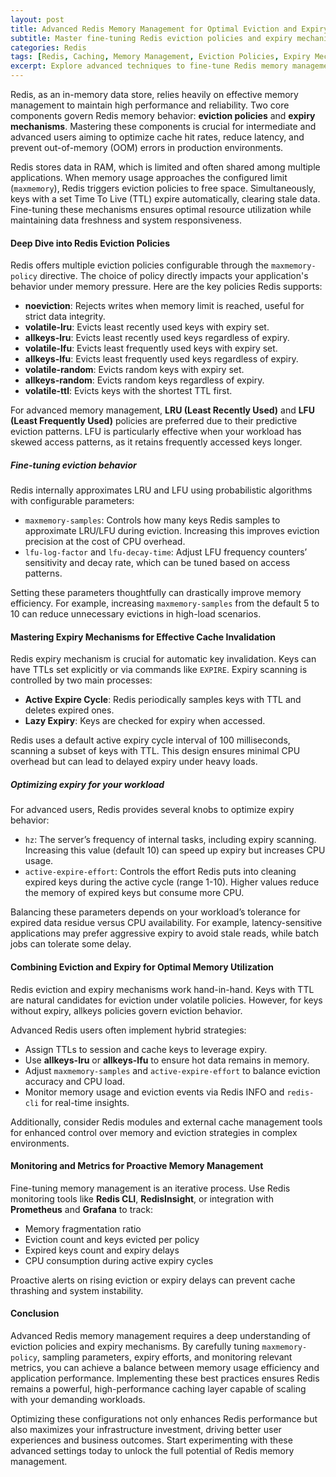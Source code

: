 ```yaml
---
layout: post
title: Advanced Redis Memory Management for Optimal Eviction and Expiry Performance
subtitle: Master fine-tuning Redis eviction policies and expiry mechanisms to boost cache efficiency and system stability
categories: Redis
tags: [Redis, Caching, Memory Management, Eviction Policies, Expiry Mechanisms, Big Data, Performance Optimization]
excerpt: Explore advanced techniques to fine-tune Redis memory management by optimizing eviction policies and expiry mechanisms for enhanced cache performance and stability.
---
```

Redis, as an in-memory data store, relies heavily on effective memory management to maintain high performance and reliability. Two core components govern Redis memory behavior: **eviction policies** and **expiry mechanisms**. Mastering these components is crucial for intermediate and advanced users aiming to optimize cache hit rates, reduce latency, and prevent out-of-memory (OOM) errors in production environments.

Redis stores data in RAM, which is limited and often shared among multiple applications. When memory usage approaches the configured limit (`maxmemory`), Redis triggers eviction policies to free space. Simultaneously, keys with a set Time To Live (TTL) expire automatically, clearing stale data. Fine-tuning these mechanisms ensures optimal resource utilization while maintaining data freshness and system responsiveness.

#### Deep Dive into Redis Eviction Policies

Redis offers multiple eviction policies configurable through the `maxmemory-policy` directive. The choice of policy directly impacts your application's behavior under memory pressure. Here are the key policies Redis supports:

- **noeviction**: Rejects writes when memory limit is reached, useful for strict data integrity.
- **volatile-lru**: Evicts least recently used keys with expiry set.
- **allkeys-lru**: Evicts least recently used keys regardless of expiry.
- **volatile-lfu**: Evicts least frequently used keys with expiry set.
- **allkeys-lfu**: Evicts least frequently used keys regardless of expiry.
- **volatile-random**: Evicts random keys with expiry set.
- **allkeys-random**: Evicts random keys regardless of expiry.
- **volatile-ttl**: Evicts keys with the shortest TTL first.

For advanced memory management, **LRU (Least Recently Used)** and **LFU (Least Frequently Used)** policies are preferred due to their predictive eviction patterns. LFU is particularly effective when your workload has skewed access patterns, as it retains frequently accessed keys longer.

##### Fine-tuning eviction behavior

Redis internally approximates LRU and LFU using probabilistic algorithms with configurable parameters:

- `maxmemory-samples`: Controls how many keys Redis samples to approximate LRU/LFU during eviction. Increasing this improves eviction precision at the cost of CPU overhead.
- `lfu-log-factor` and `lfu-decay-time`: Adjust LFU frequency counters’ sensitivity and decay rate, which can be tuned based on access patterns.

Setting these parameters thoughtfully can drastically improve memory efficiency. For example, increasing `maxmemory-samples` from the default 5 to 10 can reduce unnecessary evictions in high-load scenarios.

#### Mastering Expiry Mechanisms for Effective Cache Invalidation

Redis expiry mechanism is crucial for automatic key invalidation. Keys can have TTLs set explicitly or via commands like `EXPIRE`. Expiry scanning is controlled by two main processes:

- **Active Expire Cycle**: Redis periodically samples keys with TTL and deletes expired ones.
- **Lazy Expiry**: Keys are checked for expiry when accessed.

Redis uses a default active expiry cycle interval of 100 milliseconds, scanning a subset of keys with TTL. This design ensures minimal CPU overhead but can lead to delayed expiry under heavy loads.

##### Optimizing expiry for your workload

For advanced users, Redis provides several knobs to optimize expiry behavior:

- `hz`: The server’s frequency of internal tasks, including expiry scanning. Increasing this value (default 10) can speed up expiry but increases CPU usage.
- `active-expire-effort`: Controls the effort Redis puts into cleaning expired keys during the active cycle (range 1-10). Higher values reduce the memory of expired keys but consume more CPU.

Balancing these parameters depends on your workload’s tolerance for expired data residue versus CPU availability. For example, latency-sensitive applications may prefer aggressive expiry to avoid stale reads, while batch jobs can tolerate some delay.

#### Combining Eviction and Expiry for Optimal Memory Utilization

Redis eviction and expiry mechanisms work hand-in-hand. Keys with TTL are natural candidates for eviction under volatile policies. However, for keys without expiry, allkeys policies govern eviction behavior.

Advanced Redis users often implement hybrid strategies:

- Assign TTLs to session and cache keys to leverage expiry.
- Use **allkeys-lru** or **allkeys-lfu** to ensure hot data remains in memory.
- Adjust `maxmemory-samples` and `active-expire-effort` to balance eviction accuracy and CPU load.
- Monitor memory usage and eviction events via Redis INFO and `redis-cli` for real-time insights.

Additionally, consider Redis modules and external cache management tools for enhanced control over memory and eviction strategies in complex environments.

#### Monitoring and Metrics for Proactive Memory Management

Fine-tuning memory management is an iterative process. Use Redis monitoring tools like **Redis CLI**, **RedisInsight**, or integration with **Prometheus** and **Grafana** to track:

- Memory fragmentation ratio
- Eviction count and keys evicted per policy
- Expired keys count and expiry delays
- CPU consumption during active expiry cycles

Proactive alerts on rising eviction or expiry delays can prevent cache thrashing and system instability.

#### Conclusion

Advanced Redis memory management requires a deep understanding of eviction policies and expiry mechanisms. By carefully tuning `maxmemory-policy`, sampling parameters, expiry efforts, and monitoring relevant metrics, you can achieve a balance between memory usage efficiency and application performance. Implementing these best practices ensures Redis remains a powerful, high-performance caching layer capable of scaling with your demanding workloads.

Optimizing these configurations not only enhances Redis performance but also maximizes your infrastructure investment, driving better user experiences and business outcomes. Start experimenting with these advanced settings today to unlock the full potential of Redis memory management.
